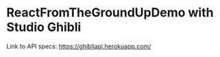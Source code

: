 # ReactFromTheGroundUpDemo with Studio Ghibli

Link to API specs: https://ghibliapi.herokuapp.com/

